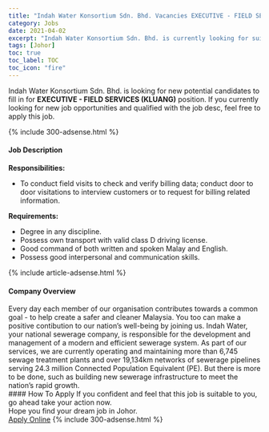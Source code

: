 ```yaml
---
title: "Indah Water Konsortium Sdn. Bhd. Vacancies EXECUTIVE - FIELD SERVICES (KLUANG)" 
category: Jobs 
date: 2021-04-02 
excerpt: "Indah Water Konsortium Sdn. Bhd. is currently looking for suitable person to fill in the EXECUTIVE - FIELD SERVICES (KLUANG) which based in Johor" 
tags: [Johor] 
toc: true 
toc_label: TOC 
toc_icon: "fire" 
--- 
```


<p>Indah Water Konsortium Sdn. Bhd. is looking for new potential candidates to fill in for <b>EXECUTIVE - FIELD SERVICES (KLUANG)</b> position. If you currently looking for new job opportunities and qualified with the job desc, feel free to apply this job.
</p>{% include 300-adsense.html %} 
<div><div><h4>Job Description</h4></div><div><div><span><div><div><div><strong>Responsibilities:</strong></div><ul><li>To conduct field visits to check and verify billing data; conduct door to door visitations to interview customers or to request for billing related information.</li></ul><div><strong>Requirements:</strong></div><ul><li>Degree in any discipline.</li><li>Possess own transport with valid class D driving license.</li><li>Good command of both written and spoken Malay and English.</li><li>Possess good interpersonal and communication skills.</li></ul></div></div></span></div></div></div> 
{% include article-adsense.html %} 
<div><div><h4>Company Overview</h4></div><div><div><span><div><div>
	Every day each member of our organisation contributes towards a common goal - to help create a safer and cleaner Malaysia. You too can make a positive contibution to our nation&#8217;s well-being by joining us. Indah Water, your national sewerage company, is responsible for the development and management of a modern and efficient sewerage system. As part of our services, we are currently operating and maintaining more than 6,745 sewage treatment plants and over 19,134km networks of sewerage pipelines serving 24.3 million Connected Population Equivalent (PE).&#160;But there is more to be done, such as building new sewerage infrastructure to meet the nation&#8217;s rapid growth.</div></div></span></div></div></div> 
#### How To Apply 
If you confident and feel that this job is suitable to you, go ahead take your action now. <br/> 
Hope you find your dream job in Johor. <br/> 
<a href="https://www.jobstreet.com.my/en/job/executive-field-services-kluang-4524117?jobId=jobstreet-my-job-4524117&" class="btn btn--info" target="_blank" rel="nofollow noopenner">Apply Online</a> 
{% include 300-adsense.html %} 